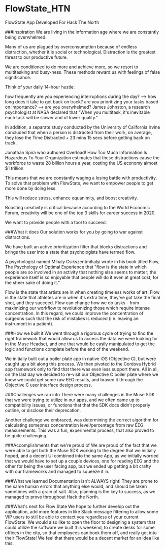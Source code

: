 # FlowState_HTN
FlowState App Developed For Hack The North

###Inspiration
We are living in the information age where we are constantly being overwhelmed.

Many of us are plagued by overconsumption because of endless distraction, whether it is social or technological. Distraction is the greatest threat to our productive future.

We are conditioned to do more and achieve more, so we resort to multitasking and busy-ness. These methods reward us with feelings of false significance.

Think of your daily 14-hour hustle:

how frequently are you experiencing interruptions during the day? --> how long does it take to get back on track?
are you prioritizing your tasks based on importance? --> are you overwhelmed?
James Johnston, a research psychologist at NASA declared that "When you multitask, it's inevitable each task will be slower and of lower quality."

In addition, a separate study conducted by the University of California Irvine concluded that when a person is distracted from their work, on average, they lose the Time Distracted + 23 mins 15 secs before getting back on track.

Jonathan Spira who authored Overload! How Too Much Information Is Hazardous To Your Organization estimates that these distractions cause the workforce to waste 28 billion hours a year, costing the US economy almost $1 trillion.

This means that we are constantly waging a losing battle with productivity. To solve that problem with FlowState, we want to empower people to get more done by doing less.

This will reduce stress, enhance equanimity, and boost creativity.

Boosting creativity is critical because according to the World Economic Forum, creativity will be one of the top 3 skills for career success in 2020.

We want to provide people with a tool to succeed.

###What it does
Our solution works for you by going to war against distractions.

We have built an active prioritization filter that blocks distractions and brings the user into a state that psychologists have termed flow.

A psychologist named Mihaly Csikszentmihalyi wrote in his book titled Flow, The Psychology of Optimal Experience that "flow is the state in which people are so involved in an activity that nothing else seems to matter; the experience itself is so enjoyable that people will do it even at great cost, for the sheer sake of doing it.”

Flow is the state that artists are in when creating timeless works of art. Flow is the state that athletes are in when it's extra time, they've got take the final shot, and they succeed. Flow can change how we do tasks - from maximizing our workflow to revolutionizing those which require intense concentration. In this regard, we could improve the concentration of surgeons such that the risk of mistakes is reduced (i.e. leaving an instrument in a patient).

###How we built it
We went through a rigorous cycle of trying to find the right framework that would allow us to access the data we were looking for in the Muse Headset, and one that would be easily manipulated to get the logic and functions complete before the end of the weekend.

We initially built out a boiler plate app in native iOS (Objective C), but were caught up a bit along this process. We then pivoted to the Cordova Hybrid app framework only to find that there was even less support there. All in all, on the last day we decided to re-visit our Objective C boiler plate where we knew we could get some raw EEG results, and braved it through the Objective C user interface design process.

###Challenges we ran into
There were many challenges in the Muse SDK that we were trying to utilize in our apps, and we often came up to compatibility issues, or functions that that the SDK docs didn't properly outline, or disclose their deprecation.

Another challenge we embraced, was determining the correct algorithm for calculating someones concentration level/percentage from raw EEG measurements. This was a fun, experimental process, that also proved to be quite challenging.

###Accomplishments that we're proud of
We are proud of the fact that we were able to get both the Muse SDK working to the degree that we initially hoped, and a decent UI combined into the same App, as we initially worried that we would have to set up a couple devices, one for reading EEG and the other for being the user facing app, but we ended up getting a bit crafty with our frameworks and managed to squeeze it in.

###What we learned
Documentation isn't ALWAYS right! They are prone to the same human errors that anything else would, and should be taken sometimes with a grain of salt. Also, planning is the key to success, as we managed to prove throughout Hack the North.

###What's next for Flow State
We hope to further develop out the application, add more features in like Slack message filtering to allow some VIP users to still be able to contact you regardless of your current FlowState. We would also like to open the floor to designing a system that could utilize the software we built this weekend, to create desks for some offices in the city, so that employees can book them off, and really get into their FlowState! We feel that there would be a decent market for an idea like this.


